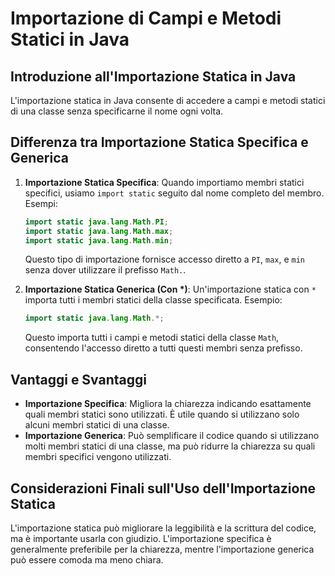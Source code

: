 # Importazione di Campi e Metodi Statici in Java

## Introduzione all'Importazione Statica in Java
L'importazione statica in Java consente di accedere a campi e metodi statici di una classe senza specificarne il nome ogni volta.

## Differenza tra Importazione Statica Specifica e Generica
1. **Importazione Statica Specifica**:
   Quando importiamo membri statici specifici, usiamo `import static` seguito dal nome completo del membro.
   Esempi:
   ```java
   import static java.lang.Math.PI;
   import static java.lang.Math.max;
   import static java.lang.Math.min;
   ```
   Questo tipo di importazione fornisce accesso diretto a `PI`, `max`, e `min` senza dover utilizzare il prefisso `Math.`.

2. **Importazione Statica Generica (Con *)**:
   Un'importazione statica con `*` importa tutti i membri statici della classe specificata.
   Esempio:
   ```java
   import static java.lang.Math.*;
   ```
   Questo importa tutti i campi e metodi statici della classe `Math`, consentendo l'accesso diretto a tutti questi membri senza prefisso.

## Vantaggi e Svantaggi
- **Importazione Specifica**: Migliora la chiarezza indicando esattamente quali membri statici sono utilizzati. È utile quando si utilizzano solo alcuni membri statici di una classe.
- **Importazione Generica**: Può semplificare il codice quando si utilizzano molti membri statici di una classe, ma può ridurre la chiarezza su quali membri specifici vengono utilizzati.

## Considerazioni Finali sull'Uso dell'Importazione Statica
L'importazione statica può migliorare la leggibilità e la scrittura del codice, ma è importante usarla con giudizio. L'importazione specifica è generalmente preferibile per la chiarezza, mentre l'importazione generica può essere comoda ma meno chiara.
